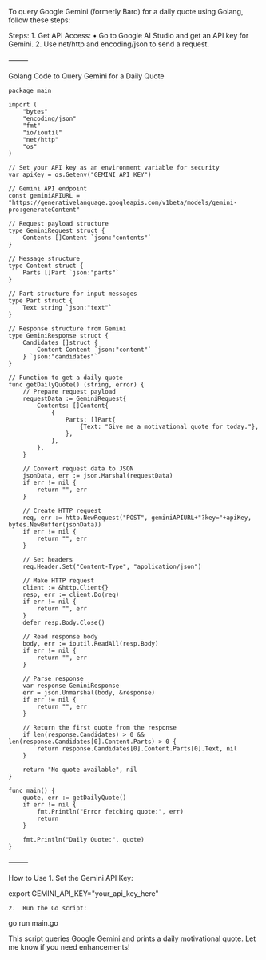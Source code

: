 To query Google Gemini (formerly Bard) for a daily quote using Golang, follow these steps:

Steps:
	1.	Get API Access:
	•	Go to Google AI Studio and get an API key for Gemini.
	2.	Use net/http and encoding/json to send a request.

⸻

Golang Code to Query Gemini for a Daily Quote
```
package main

import (
	"bytes"
	"encoding/json"
	"fmt"
	"io/ioutil"
	"net/http"
	"os"
)

// Set your API key as an environment variable for security
var apiKey = os.Getenv("GEMINI_API_KEY")

// Gemini API endpoint
const geminiAPIURL = "https://generativelanguage.googleapis.com/v1beta/models/gemini-pro:generateContent"

// Request payload structure
type GeminiRequest struct {
	Contents []Content `json:"contents"`
}

// Message structure
type Content struct {
	Parts []Part `json:"parts"`
}

// Part structure for input messages
type Part struct {
	Text string `json:"text"`
}

// Response structure from Gemini
type GeminiResponse struct {
	Candidates []struct {
		Content Content `json:"content"`
	} `json:"candidates"`
}

// Function to get a daily quote
func getDailyQuote() (string, error) {
	// Prepare request payload
	requestData := GeminiRequest{
		Contents: []Content{
			{
				Parts: []Part{
					{Text: "Give me a motivational quote for today."},
				},
			},
		},
	}

	// Convert request data to JSON
	jsonData, err := json.Marshal(requestData)
	if err != nil {
		return "", err
	}

	// Create HTTP request
	req, err := http.NewRequest("POST", geminiAPIURL+"?key="+apiKey, bytes.NewBuffer(jsonData))
	if err != nil {
		return "", err
	}

	// Set headers
	req.Header.Set("Content-Type", "application/json")

	// Make HTTP request
	client := &http.Client{}
	resp, err := client.Do(req)
	if err != nil {
		return "", err
	}
	defer resp.Body.Close()

	// Read response body
	body, err := ioutil.ReadAll(resp.Body)
	if err != nil {
		return "", err
	}

	// Parse response
	var response GeminiResponse
	err = json.Unmarshal(body, &response)
	if err != nil {
		return "", err
	}

	// Return the first quote from the response
	if len(response.Candidates) > 0 && len(response.Candidates[0].Content.Parts) > 0 {
		return response.Candidates[0].Content.Parts[0].Text, nil
	}

	return "No quote available", nil
}

func main() {
	quote, err := getDailyQuote()
	if err != nil {
		fmt.Println("Error fetching quote:", err)
		return
	}

	fmt.Println("Daily Quote:", quote)
}
```


⸻

How to Use
	1.	Set the Gemini API Key:

export GEMINI_API_KEY="your_api_key_here"


	2.	Run the Go script:

go run main.go



This script queries Google Gemini and prints a daily motivational quote. Let me know if you need enhancements!